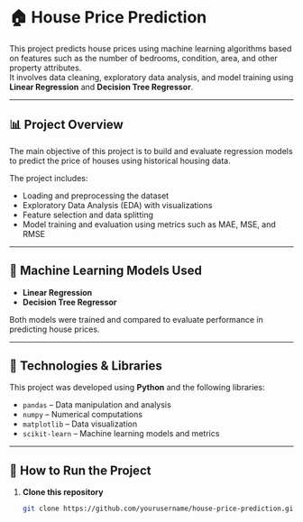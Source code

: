 # 🏠 House Price Prediction

This project predicts house prices using machine learning algorithms based on features such as the number of bedrooms, condition, area, and other property attributes.  
It involves data cleaning, exploratory data analysis, and model training using **Linear Regression** and **Decision Tree Regressor**.

---

## 📊 Project Overview
The main objective of this project is to build and evaluate regression models to predict the price of houses using historical housing data.

The project includes:
- Loading and preprocessing the dataset  
- Exploratory Data Analysis (EDA) with visualizations  
- Feature selection and data splitting  
- Model training and evaluation using metrics such as MAE, MSE, and RMSE  

---

## 🧠 Machine Learning Models Used
- **Linear Regression**
- **Decision Tree Regressor**

Both models were trained and compared to evaluate performance in predicting house prices.

---

## 🧰 Technologies & Libraries
This project was developed using **Python** and the following libraries:

- `pandas` – Data manipulation and analysis  
- `numpy` – Numerical computations  
- `matplotlib` – Data visualization  
- `scikit-learn` – Machine learning models and metrics  

---

## 🚀 How to Run the Project

1. **Clone this repository**
   ```bash
   git clone https://github.com/yourusername/house-price-prediction.git
